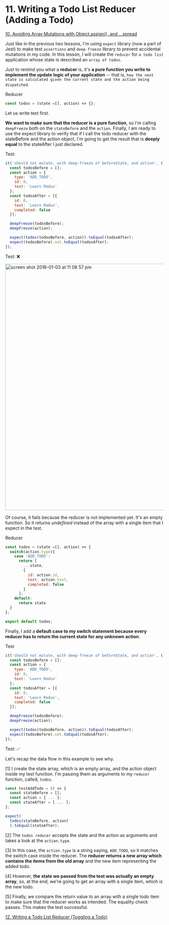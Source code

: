 # 11. Writing a Todo List Reducer (Adding a Todo)

[10. Avoiding Array Mutations with Object.assign(), and ...spread](https://github.com/xgirma/getting-started-with-redux/tree/master/chapters/10)

Just like in the previous two lessons, I'm using `expect` library (now a part of Jest) to make test `assertions` and `deep-freeze` library to prevent accidental mutations in my code. In this lesson, I will create the `reducer` for `a todo list` application whose state is described an `array of todos`.

Just to remind you what a **reducer** is, it's **a pure function you write to implement the update logic of your application** -- that is, `how the next state is calculated given the current state and the action being dispatched`.

Reducer
```javascript
const todos = (state =[], action) => {};
```
Let us write test first. 

**We want to make sure that the reducer is a pure function**, so I'm calling `deepFreeze` both on the `stateBefore` and the `action`. Finally, I am ready to use the expect library to verify that if I call the todo reducer with the stateBefore and the action object, I'm going to get the result that is **deeply equal** to the stateAfter I just declared.

Test:
```javascript
it('should not mutate, with deep-freeze of beforeState, and action', () => {
  const todosBefore = [];
  const action = {
    type: 'ADD_TODO',
    id: 0,
    text: 'Learn Redux'
  };
  const todosAfter = [{
    id: 0,
    text: 'Learn Redux',
    completed: false
  }];

  deepFreeze(todosBefore);
  deepFreeze(action);

  expect(todos(todosBefore, action)).toEqual(todosAfter);
  expect(todosBefore).not.toEqual(todosAfter);
});
```
Test: :x:

<img width="784" alt="screen shot 2018-01-03 at 11 08 57 pm" src="https://user-images.githubusercontent.com/5876481/34553223-263d56cc-f0db-11e7-938a-7a8f2200f4c9.png">

Of course, it fails because the reducer is not implemented yet. It's an empty function. So it returns _undefined_ instead of the array with a single item that I expect in the test.

Reducer
```javascript
const todos = (state =[], action) => {
  switch(action.type){
    case 'ADD_TODO':
      return [
        ...state,
        {
          id: action.id,
          text: action.text,
          completed: false
        }
      ];
    default:
      return state
  }
};

export default todos;
```
Finally, I add a **default case to my switch statement because every reducer has to return the current state for any unknown action**.

Test
```javascript
it('should not mutate, with deep-freeze of beforeState, and action', () => {
  const todosBefore = [];
  const action = {
    type: 'ADD_TODO',
    id: 0,
    text: 'Learn Redux'
  };
  const todosAfter = [{
    id: 0,
    text: 'Learn Redux',
    completed: false
  }];

  deepFreeze(todosBefore);
  deepFreeze(action);

  expect(todos(todosBefore, action)).toEqual(todosAfter);
  expect(todosBefore).not.toEqual(todosAfter);
});
```
Test: :white_check_mark:

Let's recap the data flow in this example to see why.

[1] I create the state array, which is an empty array, and the action object inside my test function. I'm passing them as arguments to my `reducer` function, called, `todos`.

```javascript
const testAddTodo = () => {
  const stateBefore = [];
  const action = { ... };
  const stateAfter = [ ... ];
};

expect(
  todos(stateBefore, action)
  ).toEqual(stateAfter);
```

[2] The `todos reducer` accepts the state and the action as arguments and takes a look at the `action.type`.

[3] In this case, the `action.type` is a string saying, `ADD_TODO`, so it matches the switch case inside the reducer. The **reducer returns a new array which contains the items from the old array** and the new item representing the added todo.

[4] However, **the state we passed from the test was actually an empty array**, so, at the end, we're going to get an array with a single item, which is the new todo.

[5] Finally, we compare the return value to an array with a single todo item to make sure that the reducer works as intended. The equality check passes. This makes the test successful.

[12. Writing a Todo List Reducer (Toggling a Todo)](https://github.com/xgirma/getting-started-with-redux/tree/master/chapters/11)